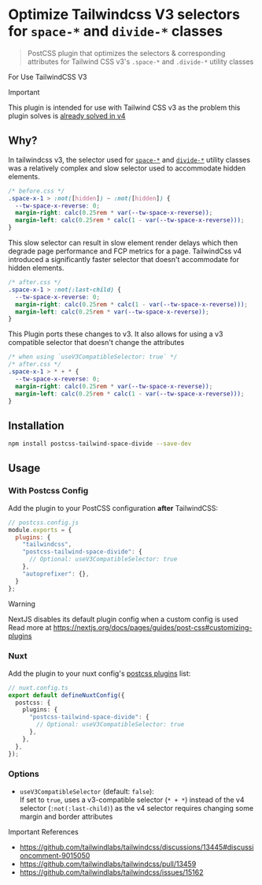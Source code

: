 # Optimize Tailwindcss V3 selectors for `space-*` and `divide-*` classes

> PostCSS plugin that optimizes the selectors & corresponding attributes for Tailwind CSS v3's `.space-*` and `.divide-*` utility classes

For Use TailwindCSS V3

> [!IMPORTANT]
> This plugin is intended for use with Tailwind CSS v3 as the problem this plugin solves is [already solved in v4](https://github.com/tailwindlabs/tailwindcss/pull/13459)

## Why?

In tailwindcss v3, the selector used for [`space-*`](https://v3.tailwindcss.com/docs/space) and [`divide-*`](https://v3.tailwindcss.com/docs/divide-width) utility classes was a relatively complex and slow selector used to accommodate hidden elements.

```css
/* before.css */
.space-x-1 > :not([hidden]) ~ :not([hidden]) {
  --tw-space-x-reverse: 0;
  margin-right: calc(0.25rem * var(--tw-space-x-reverse));
  margin-left: calc(0.25rem * calc(1 - var(--tw-space-x-reverse)));
}
```

This slow selector can result in slow element render delays which then degrade page performance and FCP metrics for a page. TailwindCss v4 introduced a significantly faster selector that doesn't accommodate for hidden elements.

```css
/* after.css */
.space-x-1 > :not(:last-child) {
  --tw-space-x-reverse: 0;
  margin-right: calc(0.25rem * calc(1 - var(--tw-space-x-reverse)));
  margin-left: calc(0.25rem * var(--tw-space-x-reverse));
}
```

This Plugin ports these changes to v3. It also allows for using a v3 compatible selector that doesn't change the attributes

```css
/* when using `useV3CompatibleSelector: true` */
/* after.css */
.space-x-1 > * + * {
  --tw-space-x-reverse: 0;
  margin-right: calc(0.25rem * var(--tw-space-x-reverse));
  margin-left: calc(0.25rem * calc(1 - var(--tw-space-x-reverse)));
}
```

## Installation

```bash
npm install postcss-tailwind-space-divide --save-dev
```

## Usage

### With Postcss Config

Add the plugin to your PostCSS configuration **after** TailwindCSS:

```js
// postcss.config.js
module.exports = {
  plugins: {
    "tailwindcss",
    "postcss-tailwind-space-divide": {
      // Optional: useV3CompatibleSelector: true
    },
    "autoprefixer": {},
  }
};
```

> [!WARNING]
> NextJS disables its default plugin config when a custom config is used
> Read more at https://nextjs.org/docs/pages/guides/post-css#customizing-plugins

### Nuxt

Add the plugin to your nuxt config's [postcss plugins](https://nuxt.com/docs/api/nuxt-config#plugins-2) list:

```ts
// nuxt.config.ts
export default defineNuxtConfig({
  postcss: {
    plugins: {
      "postcss-tailwind-space-divide": {
        // Optional: useV3CompatibleSelector: true
      },
    },
  },
});
```

### Options

- `useV3CompatibleSelector` (default: `false`):  
  If set to `true`, uses a v3-compatible selector (`* + *`) instead of the v4 selector (`:not(:last-child)`) as the v4 selector requires changing some margin and border attributes

Important References

- https://github.com/tailwindlabs/tailwindcss/discussions/13445#discussioncomment-9015050
- https://github.com/tailwindlabs/tailwindcss/pull/13459
- https://github.com/tailwindlabs/tailwindcss/issues/15162
